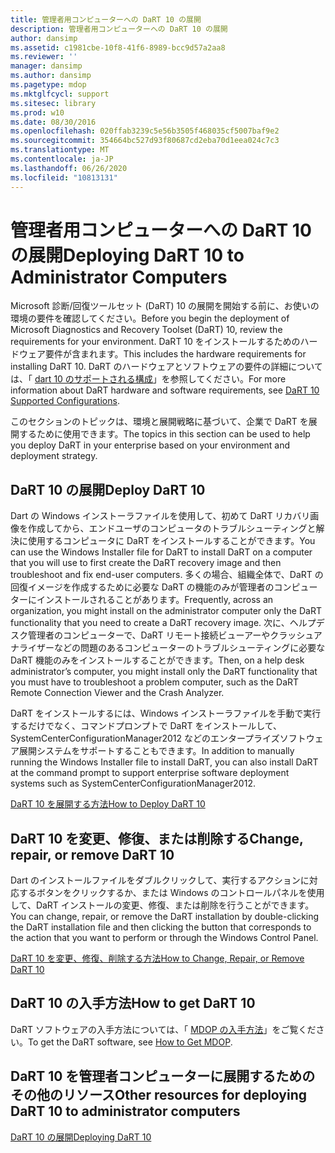 ```yaml
---
title: 管理者用コンピューターへの DaRT 10 の展開
description: 管理者用コンピューターへの DaRT 10 の展開
author: dansimp
ms.assetid: c1981cbe-10f8-41f6-8989-bcc9d57a2aa8
ms.reviewer: ''
manager: dansimp
ms.author: dansimp
ms.pagetype: mdop
ms.mktglfcycl: support
ms.sitesec: library
ms.prod: w10
ms.date: 08/30/2016
ms.openlocfilehash: 020ffab3239c5e56b3505f468035cf5007baf9e2
ms.sourcegitcommit: 354664bc527d93f80687cd2eba70d1eea024c7c3
ms.translationtype: MT
ms.contentlocale: ja-JP
ms.lasthandoff: 06/26/2020
ms.locfileid: "10813131"
---
```

# <span data-ttu-id="1ba08-103">管理者用コンピューターへの DaRT 10 の展開</span><span class="sxs-lookup"><span data-stu-id="1ba08-103">Deploying DaRT 10 to Administrator Computers</span></span>


<span data-ttu-id="1ba08-104">Microsoft 診断/回復ツールセット (DaRT) 10 の展開を開始する前に、お使いの環境の要件を確認してください。</span><span class="sxs-lookup"><span data-stu-id="1ba08-104">Before you begin the deployment of Microsoft Diagnostics and Recovery Toolset (DaRT) 10, review the requirements for your environment.</span></span> <span data-ttu-id="1ba08-105">DaRT 10 をインストールするためのハードウェア要件が含まれます。</span><span class="sxs-lookup"><span data-stu-id="1ba08-105">This includes the hardware requirements for installing DaRT 10.</span></span> <span data-ttu-id="1ba08-106">DaRT のハードウェアとソフトウェアの要件の詳細については、「 [dart 10 のサポートされる構成](dart-10-supported-configurations.md)」を参照してください。</span><span class="sxs-lookup"><span data-stu-id="1ba08-106">For more information about DaRT hardware and software requirements, see [DaRT 10 Supported Configurations](dart-10-supported-configurations.md).</span></span>

<span data-ttu-id="1ba08-107">このセクションのトピックは、環境と展開戦略に基づいて、企業で DaRT を展開するために使用できます。</span><span class="sxs-lookup"><span data-stu-id="1ba08-107">The topics in this section can be used to help you deploy DaRT in your enterprise based on your environment and deployment strategy.</span></span>

## <span data-ttu-id="1ba08-108">DaRT 10 の展開</span><span class="sxs-lookup"><span data-stu-id="1ba08-108">Deploy DaRT 10</span></span>


<span data-ttu-id="1ba08-109">Dart の Windows インストーラファイルを使用して、初めて DaRT リカバリ画像を作成してから、エンドユーザのコンピュータのトラブルシューティングと解決に使用するコンピュータに DaRT をインストールすることができます。</span><span class="sxs-lookup"><span data-stu-id="1ba08-109">You can use the Windows Installer file for DaRT to install DaRT on a computer that you will use to first create the DaRT recovery image and then troubleshoot and fix end-user computers.</span></span> <span data-ttu-id="1ba08-110">多くの場合、組織全体で、DaRT の回復イメージを作成するために必要な DaRT の機能のみが管理者のコンピューターにインストールされることがあります。</span><span class="sxs-lookup"><span data-stu-id="1ba08-110">Frequently, across an organization, you might install on the administrator computer only the DaRT functionality that you need to create a DaRT recovery image.</span></span> <span data-ttu-id="1ba08-111">次に、ヘルプデスク管理者のコンピューターで、DaRT リモート接続ビューアーやクラッシュアナライザーなどの問題のあるコンピューターのトラブルシューティングに必要な DaRT 機能のみをインストールすることができます。</span><span class="sxs-lookup"><span data-stu-id="1ba08-111">Then, on a help desk administrator’s computer, you might install only the DaRT functionality that you must have to troubleshoot a problem computer, such as the DaRT Remote Connection Viewer and the Crash Analyzer.</span></span>

<span data-ttu-id="1ba08-112">DaRT をインストールするには、Windows インストーラファイルを手動で実行するだけでなく、コマンドプロンプトで DaRT をインストールして、SystemCenterConfigurationManager2012 などのエンタープライズソフトウェア展開システムをサポートすることもできます。</span><span class="sxs-lookup"><span data-stu-id="1ba08-112">In addition to manually running the Windows Installer file to install DaRT, you can also install DaRT at the command prompt to support enterprise software deployment systems such as SystemCenterConfigurationManager2012.</span></span>

[<span data-ttu-id="1ba08-113">DaRT 10 を展開する方法</span><span class="sxs-lookup"><span data-stu-id="1ba08-113">How to Deploy DaRT 10</span></span>](how-to-deploy-dart-10.md)

## <span data-ttu-id="1ba08-114">DaRT 10 を変更、修復、または削除する</span><span class="sxs-lookup"><span data-stu-id="1ba08-114">Change, repair, or remove DaRT 10</span></span>


<span data-ttu-id="1ba08-115">Dart のインストールファイルをダブルクリックして、実行するアクションに対応するボタンをクリックするか、または Windows のコントロールパネルを使用して、DaRT インストールの変更、修復、または削除を行うことができます。</span><span class="sxs-lookup"><span data-stu-id="1ba08-115">You can change, repair, or remove the DaRT installation by double-clicking the DaRT installation file and then clicking the button that corresponds to the action that you want to perform or through the Windows Control Panel.</span></span>

[<span data-ttu-id="1ba08-116">DaRT 10 を変更、修復、削除する方法</span><span class="sxs-lookup"><span data-stu-id="1ba08-116">How to Change, Repair, or Remove DaRT 10</span></span>](how-to-change-repair-or-remove-dart-10.md)

## <span data-ttu-id="1ba08-117">DaRT 10 の入手方法</span><span class="sxs-lookup"><span data-stu-id="1ba08-117">How to get DaRT 10</span></span>


<span data-ttu-id="1ba08-118">DaRT ソフトウェアの入手方法については、「 [MDOP の入手方法](https://go.microsoft.com/fwlink/?LinkId=322049)」をご覧ください。</span><span class="sxs-lookup"><span data-stu-id="1ba08-118">To get the DaRT software, see [How to Get MDOP](https://go.microsoft.com/fwlink/?LinkId=322049).</span></span>

## <span data-ttu-id="1ba08-119">DaRT 10 を管理者コンピューターに展開するためのその他のリソース</span><span class="sxs-lookup"><span data-stu-id="1ba08-119">Other resources for deploying DaRT 10 to administrator computers</span></span>


[<span data-ttu-id="1ba08-120">DaRT 10 の展開</span><span class="sxs-lookup"><span data-stu-id="1ba08-120">Deploying DaRT 10</span></span>](deploying-dart-10.md)

 

 





